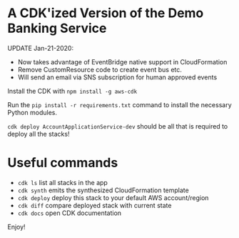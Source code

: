 
# A CDK'ized Version of the Demo Banking Service


UPDATE Jan-21-2020:
  * Now takes advantage of EventBridge native support in CloudFormation
  * Remove CustomResource code to create event bus etc.
  * Will send an email via SNS subscription for human approved events

Install the CDK with `npm install -g aws-cdk` 

Run the `pip install -r requirements.txt` command to install the necessary Python modules.

`cdk deploy AccountApplicationService-dev` should be all that is required to deploy all the stacks!

# Useful commands

 * `cdk ls`          list all stacks in the app
 * `cdk synth`       emits the synthesized CloudFormation template
 * `cdk deploy`      deploy this stack to your default AWS account/region
 * `cdk diff`        compare deployed stack with current state
 * `cdk docs`        open CDK documentation

Enjoy!
